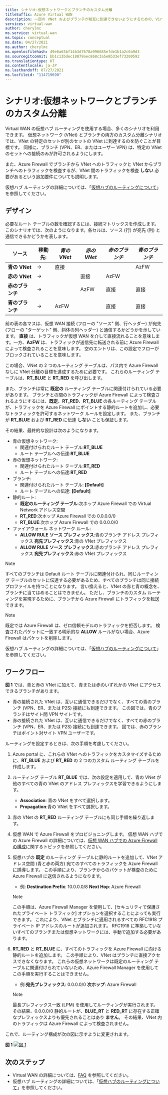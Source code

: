 ```yaml
---
title: シナリオ:仮想ネットワークとブランチのカスタム分離
titleSuffix: Azure Virtual WAN
description: 一部の VNet およびブランチが相互に到達できないようにするための、Virtual WAN ルーティング シナリオについて説明します。
services: virtual-wan
author: cherylmc
ms.service: virtual-wan
ms.topic: conceptual
ms.date: 04/27/2021
ms.author: cherylmc
ms.openlocfilehash: 49e6a65bf14b3d7678a996685efde1b1a2c0a9d3
ms.sourcegitcommit: bb1c13bdec18079aec868c3a5e8b33ef73200592
ms.translationtype: HT
ms.contentlocale: ja-JP
ms.lasthandoff: 07/27/2021
ms.locfileid: "114719690"
---
```

# <a name="scenario-custom-isolation-for-virtual-networks-and-branches"></a>シナリオ:仮想ネットワークとブランチのカスタム分離

Virtual WAN の仮想ハブ ルーティングを使用する場合、多くのシナリオを利用できます。 仮想ネットワーク (VNet) とブランチの両方のカスタム分離シナリオでは、VNet の特定のセットが別のセットの VNet に到達するのを防ぐことが目標です。 同様に、ブランチ (VPN、ER、またはユーザー VPN) は、特定の VNet のセットへの接続のみが許可されるようにします。

また、Azure Firewall でブランチから VNet へのトラフィックと VNet からブランチへのトラフィックを検査するが、VNet 間のトラフィックを検査 **しない** 必要があるという追加要件についても説明します。  

仮想ハブ ルーティングの詳細については、「[仮想ハブのルーティングについて](about-virtual-hub-routing.md)」を参照してください。

## <a name="design"></a><a name="design"></a>デザイン

必要なルート テーブルの数を確認するには、接続マトリックスを作成します。 このシナリオでは、次のようになります。各セルは、ソース (行) が宛先 (列) と通信できるかどうかを表します。

| ソース | 移動先:| *青の VNet* | *赤の VNet* | *赤のブランチ*| *青のブランチ*| 
|---|---|---|---|---|---|
| **青の VNet** |   &#8594;|   直接     |           |   |  AzFW|
| **赤の VNet**  |   &#8594;|              |   直接  |  AzFW  | 
| **赤のブランチ**   |   &#8594;|   |   AzFW  |  直接 | 直接
| **青のブランチ**| &#8594;| AzFW  |   |直接   | 直接

前の表の各マスは、仮想 WAN 接続 (フローの "ソース" 側、行ヘッダー) が宛先 (フローの "ターゲット" 側、斜体の列ヘッダー) と通信するかどうかを示しています。 **直接** は、トラフィックが仮想 WAN を介して直接流れることを意味します。一方、**AzFW** は、トラフィックが送信先に転送される前に Azure Firewall によって検査されることを意味します。 空のエントリは、この設定でフローがブロックされていることを意味します。

この場合、VNet の 2 つのルーティング テーブルは、パス内で Azure Firewall なしに VNet 分離の目標を達成するために必要です。 これらのルーティング テーブルは、**RT_BLUE** と **RT_RED** を呼び出します。

また、ブランチは常に **既定の** ルーティング テーブルに関連付けられている必要があります。 ブランチとの間のトラフィックが Azure Firewall によって検査されるようにするには、**既定**、**RT_RED**、**RT_BLUE** の各ルーティング テーブルが、トラフィックを Azure Firewall にポイントする静的ルートを追加し、必要なトラフィックを許可するネットワーク ルールを設定します。 また、ブランチが **RT_BLUE** および **RT_RED** に伝達 **しない** ことも保証します。

その結果、最終的な設計は次のようになります。

* 青の仮想ネットワーク:
  * 関連付けられたルート テーブル:**RT_BLUE**
  * ルート テーブルへの伝達:**RT_BLUE**
* 赤の仮想ネットワーク:
  * 関連付けられたルート テーブル:**RT_RED**
  * ルート テーブルへの伝達:**RT_RED** 
* ブランチ:
  * 関連付けられたルート テーブル: **[Default]**
  * ルート テーブルへの伝達: **[Default]**
* 静的ルート:
    * **既定のルーティング テーブル**:次ホップ Azure Firewall での Virtual Network アドレス空間
    * **RT_RED**:次ホップ Azure Firewall での 0.0.0.0/0
    * **RT_BLUE**:次ホップ Azure Firewall での 0.0.0.0/0
* ファイアウォール ネットワーク ルール:
    * **ALLOW RULE** **ソース プレフィックス**:青のブランチ アドレス プレフィックス **宛先プレフィックス**:青の VNet プレフィックス 
    * **ALLOW RULE** **ソース プレフィックス**:赤のブランチ アドレス プレフィックス **宛先プレフィックス**:赤の VNet プレフィックス

> [!NOTE]
> すべてのブランチは Default ルート テーブルに関連付けられ、同じルーティング テーブルのセットに伝達する必要があるため、すべてのブランチは同じ接続プロファイルを持つことになります。 言い換えると、VNet の赤と青の概念を、ブランチに当てはめることはできません。 ただし、ブランチのカスタム ルーティングを実現するために、ブランチから Azure Firewall にトラフィックを転送できます。

> [!NOTE]
> 既定では Azure Firewall は、ゼロ信頼モデルのトラフィックを拒否します。 検査されたパケットに一致する明示的な **ALLOW** ルールがない場合、Azure Firewall はパケットを削除します。

仮想ハブ ルーティングの詳細については、「[仮想ハブのルーティングについて](about-virtual-hub-routing.md)」を参照してください。



## <a name="workflow"></a><a name="architecture"></a>ワークフロー

**図 1** では、青と赤の VNet に加えて、青または赤のいずれかの VNet にアクセスできるブランチがあります。

* 青の接続された VNet は、互いに通信できるだけでなく、すべての青のブランチ (VPN、ER、または P2S) 接続にも到達できます。 この図では、青のブランチはサイト間 VPN サイトです。
* 赤の接続された VNet は、互いに通信できるだけでなく、すべての赤のブランチ (VPN、ER、または P2S) 接続にも到達できます。 図では、赤のブランチはポイント対サイト VPN ユーザーです。

ルーティングを設定するときは、次の手順を考慮してください。

1. Azure portal に、これらの VNet へのトラフィックをカスタマイズするために、**RT_BLUE** および **RT_RED** の 2 つのカスタム ルーティング テーブルを作成します。
2. ルーティング テーブル **RT_BLUE** では、次の設定を適用して、青の VNet が他のすべての青の VNet のアドレス プレフィックスを学習できるようにします。
   * **Association**: 青の VNet をすべて選択します。
   * **Propagation**:青の VNet をすべて選択します。
3. 赤の VNet の **RT_RED** ルーティング テーブルにも同じ手順を繰り返します。
4. 仮想 WAN で Azure Firewall をプロビジョニングします。 仮想 WAN ハブでの Azure Firewall の詳細については、[仮想 WAN ハブでの Azure Firewall の構成](howto-firewall.md)に関するトピックを参照してください。
5. 仮想ハブの **既定** のルーティング テーブルに静的ルートを追加して、VNet アドレス空間 (青と赤の両方) 宛てのすべてのトラフィックを Azure Firewall に誘導します。 この手順により、ブランチからのパケットが検査のために Azure Firewall に送信されるようになります。
    * 例: **Destination Prefix**:  10.0.0.0/8 **Next Hop**: Azure Firewall
    >[!NOTE]
    > この手順は、Azure Firewall Manager を使用して、[セキュリティで保護されたプライベート トラフィック] オプションを選択することによっても実行できます。 これにより、VNet とブランチに適用されるすべての RFC1918 プライベート IP アドレスのルートが追加されます。 RFC1918 に準拠していないすべてのブランチまたは仮想ネットワークには、手動で追加する必要があります。 

6. **RT_RED** と **RT_BLUE** に、すべてのトラフィックを Azure Firewall に向ける静的ルートを追加します。 この手順により、VNet はブランチに直接アクセスできなくなります。 これらの仮想ネットワークは既定のルーティング テーブルに関連付けられていないため、Azure Firewall Manager を使用してこの手順を実行することはできません。
    * 例:**宛先プレフィックス**: 0.0.0.0/0 **次ホップ**: Azure Firewall

    > [!NOTE]
    > 最長プレフィックス一致 (LPM) を使用してルーティングが実行されます。 その結果、0.0.0.0/0 静的ルートが、**BLUE_RT** と **RED_RT** に存在する正確なプレフィックスよりも優先されることはあり **ません**。 その結果、VNet 内のトラフィックは Azure Firewall によって検査されません。

これで、ルーティング構成が次の図に示すように変更されます。

**図 1**
[ ![図 1](./media/routing-scenarios/custom-branch-vnet/custom-branch.png)](./media/routing-scenarios/custom-branch-vnet/custom-branch.png#lightbox)

## <a name="next-steps"></a>次のステップ

* Virtual WAN の詳細については、[FAQ](virtual-wan-faq.md) を参照してください。
* 仮想ハブ ルーティングの詳細については、「[仮想ハブのルーティングについて](about-virtual-hub-routing.md)」を参照してください。
